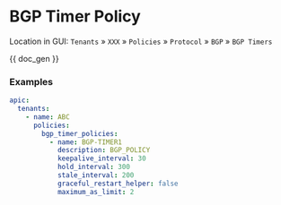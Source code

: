 # BGP Timer Policy

Location in GUI:
`Tenants` » `XXX` » `Policies` » `Protocol` » `BGP` » `BGP Timers`


{{ doc_gen }}

### Examples

```yaml
apic:
  tenants:
    - name: ABC
      policies:
        bgp_timer_policies:
          - name: BGP-TIMER1
            description: BGP_POLICY
            keepalive_interval: 30
            hold_interval: 300
            stale_interval: 200
            graceful_restart_helper: false
            maximum_as_limit: 2
```
